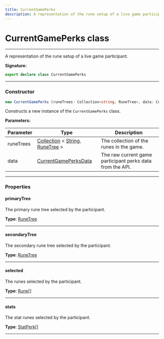 ```yaml
---
title: CurrentGamePerks
description: A representation of the rune setup of a live game participant.
---
```


# CurrentGamePerks class

---

A representation of the rune setup of a live game participant.

**Signature:**

```ts
export declare class CurrentGamePerks 
```

---

### Constructor

```ts
new CurrentGamePerks (runeTrees: Collection<string, RuneTree>, data: CurrentGamePerksData)
```

Constructs a new instance of the `CurrentGamePerks` class.

**Parameters:**

| Parameter | Type | Description |
| --------- | ---- | ----------- |
| runeTrees | [Collection](https://discord.js.org/#/docs/collection/stable/class/Collection) \< [String](https://developer.mozilla.org/en-US/docs/Web/JavaScript/Reference/Global_Objects/String), [RuneTree](/api/runetree) \> | The collection of the runes in the game. |
| data | [CurrentGamePerksData](/api/currentgameperksdata) | The raw current game participant perks data from the API. |
---

### Properties

#### primaryTree

The primary rune tree selected by the participant.



**Type**: [RuneTree](/api/runetree)

---

#### secondaryTree

The secondary rune tree selected by the participant.



**Type**: [RuneTree](/api/runetree)

---

#### selected

The runes selected by the participant.



**Type**: [Rune](/api/rune)[]

---

#### stats

The stat runes selected by the participant.



**Type**: [StatPerk](/api/statperk)[]

---

